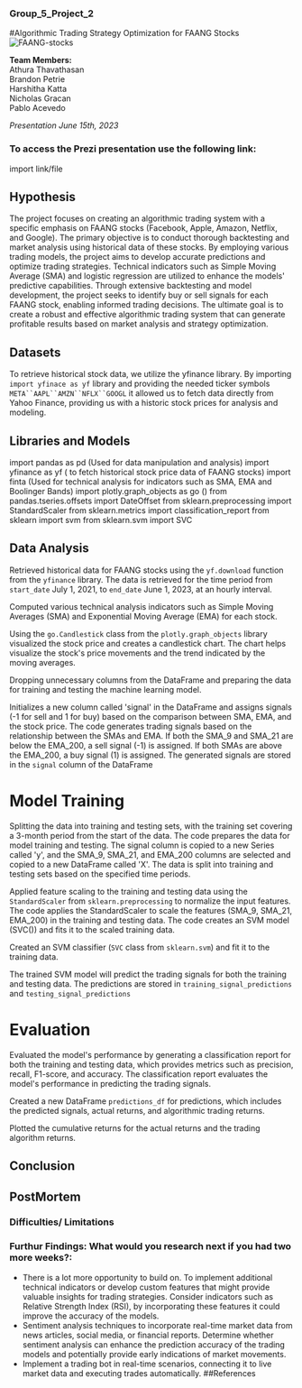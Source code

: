 ### Group_5_Project_2
#Algorithmic Trading Strategy Optimization for FAANG Stocks
![FAANG-stocks](https://github.com/AthuraThava/Group_5_Project_2/assets/125109159/11ac0756-0815-4d7f-8565-cc884b0ea0f0)

**Team Members:** <br>
Athura Thavathasan <br>
Brandon Petrie <br>
Harshitha Katta <br>
Nicholas Gracan <br>
Pablo Acevedo <br>

*Presentation June 15th, 2023*

### To access the Prezi presentation use the following link: 
import link/file

## Hypothesis
The project focuses on creating an algorithmic trading system with a specific emphasis on FAANG stocks (Facebook, Apple, Amazon, Netflix, and Google). The primary objective is to conduct thorough backtesting and market analysis using historical data of these stocks. By employing various trading models, the project aims to develop accurate predictions and optimize trading strategies. Technical indicators such as Simple Moving Average (SMA) and logistic regression are utilized to enhance the models' predictive capabilities. Through extensive backtesting and model development, the project seeks to identify buy or sell signals for each FAANG stock, enabling informed trading decisions. The ultimate goal is to create a robust and effective algorithmic trading system that can generate profitable results based on market analysis and strategy optimization.  <br>

## Datasets
To retrieve historical stock data, we utilize the yfinance library. By importing `import yfinace as yf` library and providing the needed ticker symbols `META``AAPL``AMZN``NFLX``GOOGL` it allowed us to fetch data directly from Yahoo Finance, providing us with a historic stock prices for analysis and modeling. 

## Libraries and Models
import pandas as pd (Used for data manipulation and analysis)
import yfinance as yf ( to fetch historical stock price data of FAANG stocks)
import finta (Used for technical analysis for indicators such as SMA, EMA and Boolinger Bands)
import plotly.graph_objects as go ()
from pandas.tseries.offsets import DateOffset
from sklearn.preprocessing import StandardScaler
from sklearn.metrics import classification_report
from sklearn import svm
from sklearn.svm import SVC

## Data Analysis
Retrieved historical data for FAANG stocks using the `yf.download` function from the `yfinance` library. The data is retrieved for the time period from `start_date` July 1, 2021, to `end_date` June 1, 2023, at an hourly interval.

Computed various technical analysis indicators such as Simple Moving Averages (SMA) and Exponential Moving Average (EMA) for each stock. 

Using the `go.Candlestick` class from the `plotly.graph_objects` library visualized the stock price and creates a candlestick chart. The chart helps visualize the stock's price movements and the trend indicated by the moving averages.

Dropping unnecessary columns from the DataFrame and preparing the data for training and testing the machine learning model.

Initializes a new column called 'signal' in the DataFrame and assigns signals (-1 for sell and 1 for buy) based on the comparison between SMA, EMA, and the stock price. The code generates trading signals based on the relationship between the SMAs and EMA. If both the SMA_9 and SMA_21 are below the EMA_200, a sell signal (-1) is assigned. If both SMAs are above the EMA_200, a buy signal (1) is assigned. The generated signals are stored in the `signal` column of the DataFrame

# Model Training
Splitting the data into training and testing sets, with the training set covering a 3-month period from the start of the data. The code prepares the data for model training and testing. The signal column is copied to a new Series called 'y', and the SMA_9, SMA_21, and EMA_200 columns are selected and copied to a new DataFrame called 'X'. The data is split into training and testing sets based on the specified time periods.

Applied feature scaling to the training and testing data using the `StandardScaler` from `sklearn.preprocessing` to normalize the input features. The code applies the StandardScaler to scale the features (SMA_9, SMA_21, EMA_200) in the training and testing data. The code creates an SVM model (SVC()) and fits it to the scaled training data. 

Created an SVM classifier (`SVC` class from `sklearn.svm`) and fit it to the training data.

The trained SVM model will predict the trading signals for both the training and testing data. The predictions are stored in `training_signal_predictions` and `testing_signal_predictions`

# Evaluation

Evaluated the model's performance by generating a classification report for both the training and testing data, which provides metrics such as precision, recall, F1-score, and accuracy. The classification report evaluates the model's performance in predicting the trading signals.

Created a new DataFrame `predictions_df` for predictions, which includes the predicted signals, actual returns, and algorithmic trading returns.

Plotted the cumulative returns for the actual returns and the trading algorithm returns.

## Conclusion

## PostMortem

### Difficulties/ Limitations


### Furthur Findings: What would you research next if you had two more weeks?:
* There is a lot more opportunity to build on. To implement additional technical indicators or develop custom features that might provide valuable insights for trading strategies. Consider indicators such as Relative Strength Index (RSI), by incorporating these features it could improve the accuracy of the models.
* Sentiment analysis techniques to incorporate real-time market data from news articles, social media, or financial reports. Determine whether sentiment analysis can enhance the prediction accuracy of the trading models and potentially provide early indications of market movements.
* Implement a trading bot in real-time scenarios, connecting it to live market data and executing trades automatically.
##References


